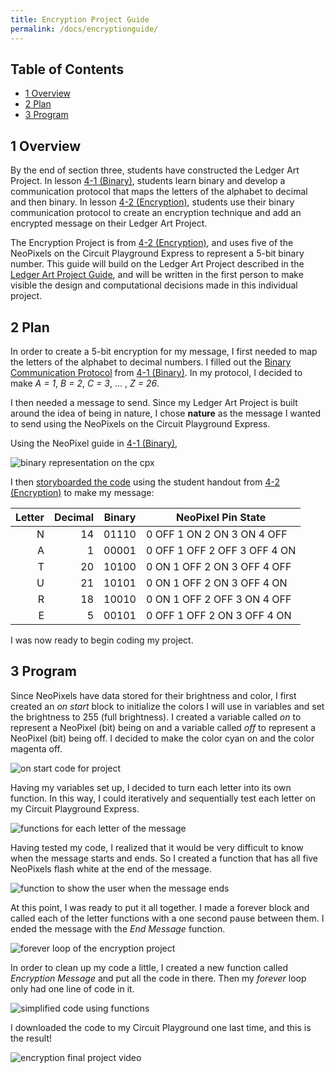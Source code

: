 ```yaml
---
title: Encryption Project Guide
permalink: /docs/encryptionguide/
---
```


## Table of Contents
- [1 Overview](#overview)
- [2 Plan](#plan)
- [3 Program](#program)

## 1 Overview <a name="overview"></a>
By the end of section three, students have constructed the Ledger Art Project.
In lesson [4-1 (Binary)](../4-1/), students learn binary and develop a communication
protocol that maps the letters of the alphabet to decimal and then binary. In
lesson [4-2 (Encryption)](../4-2/), students use their binary communication
protocol to create an encryption technique and add an encrypted message on their
Ledger Art Project.

The Encryption Project is from [4-2 (Encryption)](../4-2/), and uses five of the
NeoPixels on the Circuit Playground Express to represent a 5-bit binary number.
This guide will build on the Ledger Art Project described in the
[Ledger Art Project Guide](../ledgerguide/), and will be written in the first
person to make visible the design and computational decisions made in this
individual project.

## 2 Plan <a name="plan"></a>
In order to create a 5-bit encryption for my message, I first needed to map the
letters of the alphabet to decimal numbers. I filled out the
[Binary Communication Protocol](../guides/guide-resources/enc-4-1_binary-communication-protocol.pdf)
from [4-1 (Binary)](../4-1). In my protocol,
I decided to make *A = 1*, *B = 2*, *C = 3*, ... , *Z = 26*.

I then needed a message to send. Since my Ledger Art Project is built around the
idea of being in nature, I chose **nature** as the message I wanted to send using
the NeoPixels on the Circuit Playground Express.

Using the NeoPixel guide in [4-1 (Binary)](../4-1/),

![binary representation on the cpx](../resources/images/4-2_binary-representation-cpx.png)

I then [storyboarded the code](../guides/guide-resources/enc-4-2_program-name.pdf)
using the student handout from [4-2 (Encryption)](../4-2/) to make my message:

|     Letter    |     Decimal    |     Binary    |     NeoPixel Pin State                              |
|--------------:|---------------:|:-------------:|-----------------------------------------------------|
|     N         |     14         |     01110     |     0 OFF     1 ON     2 ON     3 ON     4 OFF      |
|     A         |     1          |     00001     |     0 OFF     1 OFF     2 OFF     3 OFF     4 ON    |
|     T         |     20         |     10100     |     0 ON     1 OFF     2 ON     3 OFF     4 OFF     |
|     U         |     21         |     10101     |     0 ON     1 OFF     2 ON     3 OFF     4 ON      |
|     R         |     18         |     10010     |     0 ON     1 OFF     2 OFF     3 ON     4 OFF     |
|     E         |     5          |     00101     |     0 OFF     1 OFF     2 ON     3 OFF     4 ON     |

I was now ready to begin coding my project.

## 3 Program <a name="program"></a>
Since NeoPixels have data stored for their brightness and color, I first created
an *on start* block to initialize the colors I will use in variables and set the
brightness to 255 (full brightness). I created a variable called *on* to represent
a NeoPixel (bit) being on and a variable called *off* to represent a NeoPixel (bit)
being off. I decided to make the color cyan on and the color magenta off.

![on start code for project](../guides/guide-resources/enc-on-start.png)

Having my variables set up, I decided to turn each letter into its own function.
In this way, I could iteratively and sequentially test each letter on my Circuit
Playground Express.

![functions for each letter of the message](../guides/guide-resources/enc-functions.png)

Having tested my code, I realized that it would be very difficult to know when the
message starts and ends. So I created a function that has all five NeoPixels flash
white at the end of the message.

![function to show the user when the message ends](../guides/guide-resources/enc-end-message.png)

At this point, I was ready to put it all together. I made a forever block and
called each of the letter functions with a one second pause between them. I ended
the message with the *End Message* function.

![forever loop of the encryption project](../guides/guide-resources/enc-main.png)

In order to clean up my code a little, I created a new function called *Encryption Message*
and put all the code in there. Then my *forever* loop only had one line of code in it.

![simplified code using functions](../guides/guide-resources/enc-simplified.png)

I downloaded the code to my Circuit Playground one last time, and this is the
result!

![encryption final project video](../guides/guide-resources/enc-final-product.gif)
